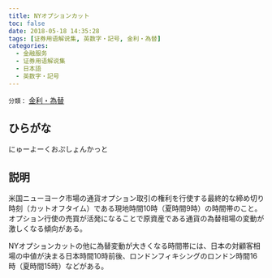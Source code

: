 ```yaml
---
title: NYオプションカット
toc: false
date: 2018-05-18 14:35:28
tags: [证券用语解说集, 英数字・記号, 金利・為替]
categories:
  - 金融服务
  - 证券用语解说集
  - 日本語
  - 英数字・記号
---
```


`分類：` [金利・為替](/tags/金利・為替/)

## ひらがな

にゅーよーくおぷしょんかっと

## 説明

米国ニューヨーク市場の通貨オプション取引の権利を行使する最終的な締め切り時刻（カットオフタイム）である現地時間10時（夏時間9時）の時間帯のこと。オプション行使の売買が活発になることで原資産である通貨の為替相場の変動が激しくなる傾向がある。

NYオプションカットの他に為替変動が大きくなる時間帯には、日本の対顧客相場の中値が決まる日本時間10時前後、ロンドンフィキシングのロンドン時間16時（夏時間15時）などがある。
